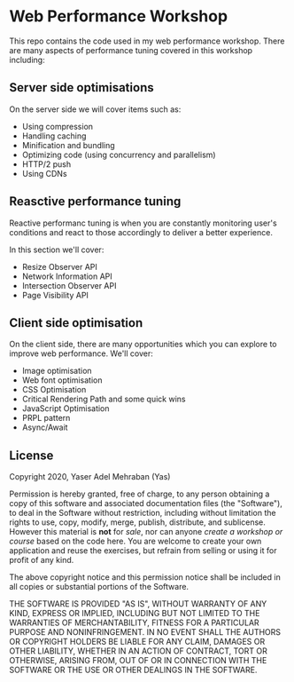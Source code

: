 # Web Performance Workshop

This repo contains the code used in my web performance workshop. There are many aspects of performance tuning covered in this workshop including:

## Server side optimisations
On the server side we will cover items such as:
* Using compression
* Handling caching
* Minification and bundling
* Optimizing code (using concurrency and parallelism)
* HTTP/2 push
* Using CDNs

## Reasctive performance tuning

Reactive performanc tuning is when you are constantly monitoring user's conditions and react to those accordingly to deliver a better experience.

In this section we'll cover:
* Resize Observer API
* Network Information API
* Intersection Observer API
* Page Visibility API

## Client side optimisation

On the client side, there are many opportunities which you can explore to improve web performance. We'll cover:

* Image optimisation
* Web font optimisation
* CSS Optimisation
* Critical Rendering Path and some quick wins
* JavaScript Optimisation
* PRPL pattern
* Async/Await

## License

Copyright 2020, Yaser Adel Mehraban (Yas)

Permission is hereby granted, free of charge, to any person obtaining a copy of this software and associated documentation files (the "Software"), to deal in the Software without restriction, including without limitation the rights to use, copy, modify, merge, publish, distribute, and sublicense. However this material is **not** for _sale_, nor can anyone _create a workshop or course_ based on the code here. You are welcome to create your own application and reuse the exercises, but refrain from selling or using it for profit of any kind.

The above copyright notice and this permission notice shall be included in all copies or substantial portions of the Software.

THE SOFTWARE IS PROVIDED "AS IS", WITHOUT WARRANTY OF ANY KIND, EXPRESS OR IMPLIED, INCLUDING BUT NOT LIMITED TO THE WARRANTIES OF MERCHANTABILITY, FITNESS FOR A PARTICULAR PURPOSE AND NONINFRINGEMENT. IN NO EVENT SHALL THE AUTHORS OR COPYRIGHT HOLDERS BE LIABLE FOR ANY CLAIM, DAMAGES OR OTHER LIABILITY, WHETHER IN AN ACTION OF CONTRACT, TORT OR OTHERWISE, ARISING FROM, OUT OF OR IN CONNECTION WITH THE SOFTWARE OR THE USE OR OTHER DEALINGS IN THE SOFTWARE.
